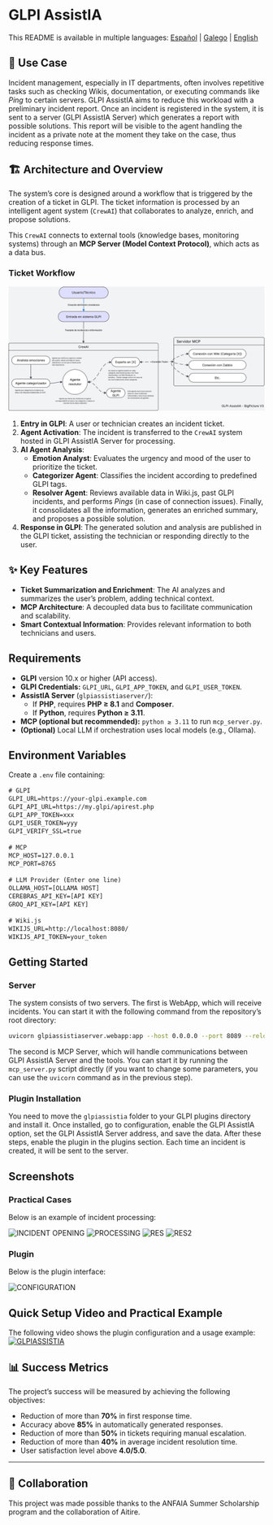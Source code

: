 # GLPI AssistIA
This README is available in multiple languages: [Español](README.md) | [Galego](README.gl.md) | [English](README.en.md)

## 🎯 Use Case

Incident management, especially in IT departments, often involves repetitive tasks such as checking Wikis, documentation, or executing commands like *Ping* to certain servers. GLPI AssistIA aims to reduce this workload with a preliminary incident report. Once an incident is registered in the system, it is sent to a server (GLPI AssistIA Server) which generates a report with possible solutions. This report will be visible to the agent handling the incident as a private note at the moment they take on the case, thus reducing response times.

## 🏗️ Architecture and Overview
The system’s core is designed around a workflow that is triggered by the creation of a ticket in GLPI. The ticket information is processed by an intelligent agent system (`CrewAI`) that collaborates to analyze, enrich, and propose solutions.

This `CrewAI` connects to external tools (knowledge bases, monitoring systems) through an **MCP Server (Model Context Protocol)**, which acts as a data bus.

### Ticket Workflow
![Architecture Diagram V3](https://raw.githubusercontent.com/ANFAIA/GLPI-AssistIA/c81ce359886bd2f5c9111d7a7446144947432ea3/docs/BigPicture%20V3.svg)

1. **Entry in GLPI**: A user or technician creates an incident ticket.
2. **Agent Activation**: The incident is transferred to the `CrewAI` system hosted in GLPI AssistIA Server for processing.
3. **AI Agent Analysis**:
   * **Emotion Analyst**: Evaluates the urgency and mood of the user to prioritize the ticket.
   * **Categorizer Agent**: Classifies the incident according to predefined GLPI tags.
   * **Resolver Agent**: Reviews available data in Wiki.js, past GLPI incidents, and performs *Pings* (in case of connection issues). Finally, it consolidates all the information, generates an enriched summary, and proposes a possible solution.
4. **Response in GLPI**: The generated solution and analysis are published in the GLPI ticket, assisting the technician or responding directly to the user.

## ✨ Key Features

* **Ticket Summarization and Enrichment**: The AI analyzes and summarizes the user’s problem, adding technical context.
* **MCP Architecture**: A decoupled data bus to facilitate communication and scalability.
* **Smart Contextual Information**: Provides relevant information to both technicians and users.

## Requirements
- **GLPI** version 10.x or higher (API access).
- **GLPI Credentials:** `GLPI_URL`, `GLPI_APP_TOKEN`, and `GLPI_USER_TOKEN`.
- **AssistIA Server** (`glpiassistiaserver/`):
  - If **PHP**, requires **PHP ≥ 8.1** and **Composer**.
  - If **Python**, requires **Python ≥ 3.11**.
- **MCP (optional but recommended):** `python ≥ 3.11` to run `mcp_server.py`.
- **(Optional)** Local LLM if orchestration uses local models (e.g., Ollama).

## Environment Variables
Create a `.env` file containing:

```env
# GLPI
GLPI_URL=https://your-glpi.example.com
GLPI_API_URL=https://my.glpi/apirest.php
GLPI_APP_TOKEN=xxx
GLPI_USER_TOKEN=yyy
GLPI_VERIFY_SSL=true

# MCP
MCP_HOST=127.0.0.1
MCP_PORT=8765

# LLM Provider (Enter one line)
OLLAMA_HOST=[OLLAMA HOST]
CEREBRAS_API_KEY=[API KEY]
GROQ_API_KEY=[API KEY]

# Wiki.js
WIKIJS_URL=http://localhost:8080/
WIKIJS_API_TOKEN=your_token
```

## Getting Started
### Server
The system consists of two servers. The first is WebApp, which will receive incidents. You can start it with the following command from the repository’s root directory:  
```bash
uvicorn glpiassistiaserver.webapp:app --host 0.0.0.0 --port 8089 --reload
```

The second is MCP Server, which will handle communications between GLPI AssistIA Server and the tools. You can start it by running the `mcp_server.py` script directly (if you want to change some parameters, you can use the `uvicorn` command as in the previous step).

### Plugin Installation
You need to move the `glpiassistia` folder to your GLPI plugins directory and install it. Once installed, go to configuration, enable the GLPI AssistIA option, set the GLPI AssistIA Server address, and save the data. After these steps, enable the plugin in the plugins section. Each time an incident is created, it will be sent to the server.

## Screenshots
### Practical Cases
Below is an example of incident processing:

<img width="475.25" height="226.75" alt="INCIDENT OPENING" src="https://github.com/user-attachments/assets/06465e4f-4ed0-4f21-8a60-67f224985b2a" />
<img width="421.25" height="196.5" alt="PROCESSING" src="https://github.com/user-attachments/assets/2547cee4-0c46-48ef-a622-03cb887ab306" />

<img width="475.5" height="228" alt="RES" src="https://github.com/user-attachments/assets/cbfadd07-f0a8-4314-9fbb-fb51cc9aae94" />
<img width="475.75" height="228" alt="RES2" src="https://github.com/user-attachments/assets/b2a81c28-b1f1-43b0-a075-8c82ee3dcdc6" />

### Plugin
Below is the plugin interface:

<img width="475.5" height="226.75" alt="CONFIGURATION" src="https://github.com/user-attachments/assets/58d67305-c90a-48a0-8980-1af7b5af24fa" />

## Quick Setup Video and Practical Example
The following video shows the plugin configuration and a usage example:  
[![GLPIASSISTIA](https://img.youtube.com/vi/dWSrIz5tcgw/0.jpg)](https://www.youtube.com/watch?v=dWSrIz5tcgw)


## 📊 Success Metrics

The project’s success will be measured by achieving the following objectives:

* Reduction of more than **70%** in first response time.
* Accuracy above **85%** in automatically generated responses.
* Reduction of more than **50%** in tickets requiring manual escalation.
* Reduction of more than **40%** in average incident resolution time.
* User satisfaction level above **4.0/5.0**.

---

## 🤝 Collaboration
This project was made possible thanks to the ANFAIA Summer Scholarship program and the collaboration of Aitire.